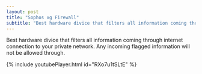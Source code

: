 ```yaml
---
layout: post
title: "Sophos xg Firewall"
subtitle: "Best hardware divice that filters all information coming through internet connection to your private network"
---
```


Best hardware divice that filters all information coming through internet connection to your private network. Any incoming flagged information will not be allowed through.



{% include youtubePlayer.html id="RXo7u1tSLtE" %}